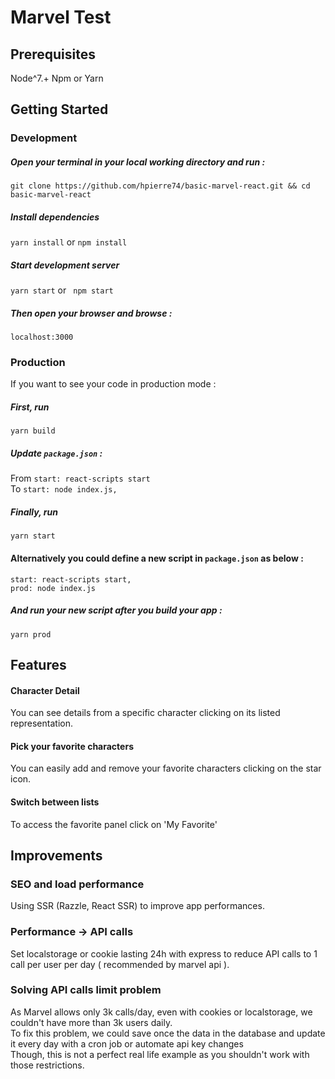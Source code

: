 # Marvel Test

## Prerequisites

Node^7.+
Npm or Yarn

## Getting Started

### Development

##### Open your terminal in your local working directory and run :
`git clone https://github.com/hpierre74/basic-marvel-react.git && cd basic-marvel-react` 
##### Install dependencies 
 `yarn install` or `npm install` 
##### Start development server 
 `yarn start` or ` npm start`
##### Then open your browser and browse :
 `localhost:3000`

### Production

If you want to see your code in production mode :<br/>

##### First, run 
`yarn build`<br/>

##### Update `package.json` : 
From `start: react-scripts start` <br/>
To `start: node index.js,` <br/>

##### Finally, run 
`yarn start` <br/>

#### Alternatively you could define a new script in `package.json` as below : 
`start: react-scripts start,`<br/>
`prod: node index.js`

##### And run your new script after you build your app :
`yarn prod`



## Features


#### Character Detail
You can see details from a specific character clicking on its listed representation.

#### Pick your favorite characters
You can easily add and remove your favorite characters clicking on the star icon.

#### Switch between lists
To access the favorite panel click on 'My Favorite'


## Improvements

### SEO and load performance

Using SSR (Razzle, React SSR) to improve app performances.

### Performance -> API calls

Set localstorage or cookie lasting 24h with express to reduce API calls to 1 call per user per day ( recommended by marvel api ).

### Solving API calls limit problem

As Marvel allows only 3k calls/day, even with cookies or localstorage, we couldn't have more than 3k users daily.<br/>
To fix this problem, we could save once the data in the database and update it every day with a cron job or automate api key changes<br/>
Though, this is not a perfect real life example as you shouldn't work with those restrictions.










